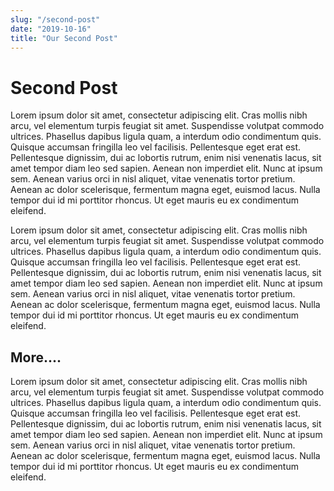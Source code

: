 ```yaml
---
slug: "/second-post"
date: "2019-10-16"
title: "Our Second Post"
---
```


# Second Post

Lorem ipsum dolor sit amet, consectetur adipiscing elit. Cras mollis nibh arcu, vel elementum turpis feugiat sit amet. Suspendisse volutpat commodo ultrices. Phasellus dapibus ligula quam, a interdum odio condimentum quis. Quisque accumsan fringilla leo vel facilisis. Pellentesque eget erat est. Pellentesque dignissim, dui ac lobortis rutrum, enim nisi venenatis lacus, sit amet tempor diam leo sed sapien. Aenean non imperdiet elit. Nunc at ipsum sem. Aenean varius orci in nisl aliquet, vitae venenatis tortor pretium. Aenean ac dolor scelerisque, fermentum magna eget, euismod lacus. Nulla tempor dui id mi porttitor rhoncus. Ut eget mauris eu ex condimentum eleifend.

Lorem ipsum dolor sit amet, consectetur adipiscing elit. Cras mollis nibh arcu, vel elementum turpis feugiat sit amet. Suspendisse volutpat commodo ultrices. Phasellus dapibus ligula quam, a interdum odio condimentum quis. Quisque accumsan fringilla leo vel facilisis. Pellentesque eget erat est. Pellentesque dignissim, dui ac lobortis rutrum, enim nisi venenatis lacus, sit amet tempor diam leo sed sapien. Aenean non imperdiet elit. Nunc at ipsum sem. Aenean varius orci in nisl aliquet, vitae venenatis tortor pretium. Aenean ac dolor scelerisque, fermentum magna eget, euismod lacus. Nulla tempor dui id mi porttitor rhoncus. Ut eget mauris eu ex condimentum eleifend.

## More....

Lorem ipsum dolor sit amet, consectetur adipiscing elit. Cras mollis nibh arcu, vel elementum turpis feugiat sit amet. Suspendisse volutpat commodo ultrices. Phasellus dapibus ligula quam, a interdum odio condimentum quis. Quisque accumsan fringilla leo vel facilisis. Pellentesque eget erat est. Pellentesque dignissim, dui ac lobortis rutrum, enim nisi venenatis lacus, sit amet tempor diam leo sed sapien. Aenean non imperdiet elit. Nunc at ipsum sem. Aenean varius orci in nisl aliquet, vitae venenatis tortor pretium. Aenean ac dolor scelerisque, fermentum magna eget, euismod lacus. Nulla tempor dui id mi porttitor rhoncus. Ut eget mauris eu ex condimentum eleifend.
